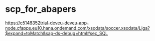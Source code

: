 # scp_for_abapers 
https://c5148352trial-deveu-deveu-app-node.cfapps.eu10.hana.ondemand.com/xsodata/soccer.xsodata/Liga?$expand=toMatch&sap-ds-debug=html#sec_SQL

